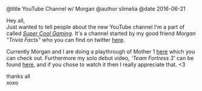 @title YouTube Channel w/ Morgan @author slimelia @date 2016-06-21

Hey all,  
Just wanted to tell people about the new YouTube channel I'm a part of called [*Super Cool Gaming*](https://www.youtube.com/channel/UCD4ugkIRUhVkCRjHH3yBCoA). It's a channel started by my good friend *Morgan "Trivia Facts"* who you can find on twitter [here](https://twitter.com/RealTriviaFacts/).

Currently Morgan and I are doing a playthrough of Mother 1 [here](https://www.youtube.com/playlist?list=PLpUejs9An714lwV_5HpNbzSh5WXcW43u9) which you can check out. Furthermore my solo debut video, *'Team Fortress 3'* can be found [here](https://www.youtube.com/watch?v=3PNdd03Y4kk), and if you chose to watch it then I really appreciate that. &lt;3

thanks all  
xoxo
